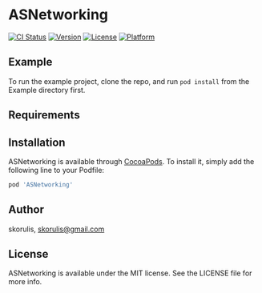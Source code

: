 # ASNetworking

[![CI Status](https://img.shields.io/travis/skorulis/ASNetworking.svg?style=flat)](https://travis-ci.org/skorulis/ASNetworking)
[![Version](https://img.shields.io/cocoapods/v/ASNetworking.svg?style=flat)](https://cocoapods.org/pods/ASNetworking)
[![License](https://img.shields.io/cocoapods/l/ASNetworking.svg?style=flat)](https://cocoapods.org/pods/ASNetworking)
[![Platform](https://img.shields.io/cocoapods/p/ASNetworking.svg?style=flat)](https://cocoapods.org/pods/ASNetworking)

## Example

To run the example project, clone the repo, and run `pod install` from the Example directory first.

## Requirements

## Installation

ASNetworking is available through [CocoaPods](https://cocoapods.org). To install
it, simply add the following line to your Podfile:

```ruby
pod 'ASNetworking'
```

## Author

skorulis, skorulis@gmail.com

## License

ASNetworking is available under the MIT license. See the LICENSE file for more info.
